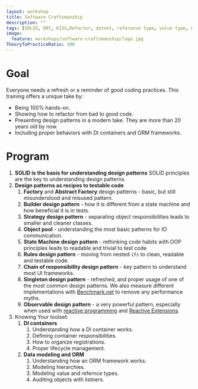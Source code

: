 ```yaml
---
layout: workshop
title: Software Craftsmanship
description: ""
tags: [SOLID, DRY, KISS,Refactor, dotnet, reference type, value type, Craftsmanship, Developer, Design Patterns,Factory design pattern, Builder design pattern, Abstract factory design pattern, Strategy design pattern, Object pool design pattern, State machine design pattern, Rules design pattern, Chain of responsibility design pattern, Singleton design pattern, Observable design pattern ]
image:
  feature: workshops/software-craftsmanship/logo.jpg
TheoryToPracticeRatio: 100
---
```


# Goal

Everyone needs a refresh or a reminder of good coding practices. This training offers a unique take by:

- Being 100% hands-on.
- Showing how to refactor from bad to good code.
- Presenting design patterns in a modern take. They are more than 20 years old by now.
- Including proper behaviors with DI containers and ORM frameworks. 

# Program

1. **SOLID is the basis for understanding design patterns** 
    SOLID principles are the key to understanding design patterns.
2. **Design patterns as recipes to testable code**
    1. **Factory** and **Abstract Factory** design patterns - basic, but still misunderstood and misused pattern.
    2. **Builder design pattern** - how it is different from a state machine and how beneficial it is in tests.
    3. **Strategy design pattern** - separating object responsibilities leads to smaller and cleaner classes.
    4. **Object pool** - understanding the most basic patterns for IO communication.
    5. **State Machine design pattern** - rethinking code habits with OOP principles leads to readable and trivial to test code
    6. **Rules design pattern** - moving from nested `ifs` to clean, readable and testable code.
    7. **Chain of responsibility design pattern** - key pattern to understand most UI frameworks.
    8. **Singleton design pattern** - refreshed, and proper usage of one of the most common design patterns. We also measure different implementations with [Benchmark.net](https://benchmarkdotnet.org/) to remove any performance myths.
    9. **Observable design pattern** - a very powerful pattern, especially when used with [reactive programming](/workshops/application-architecture) and [Reactive Extensions](https://github.com/dotnet/reactive).
3. Knowing Your toolset:
    1. **DI containers**
        1. Understanding how a DI container works.
        2. Defining container responsibilities.
        3. How to organize registrations.
        4. Proper lifecycle management.
    2. **Data modeling and ORM** 
        1. Understanding how an ORM framework works.
        2. Modeling hierarchies.
        3. Modeling value and refernce types.
        4. Auditing objects with listners.